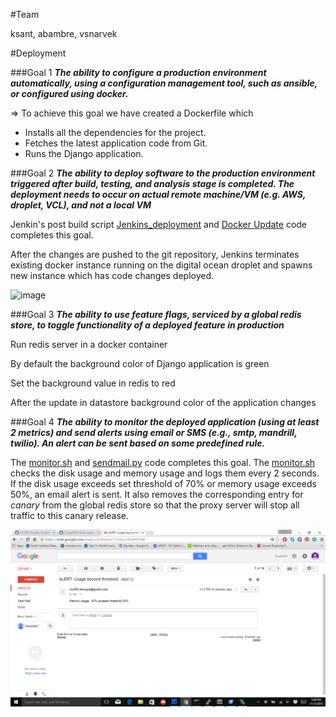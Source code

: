 #Team

ksant, abambre, vsnarvek

#Deployment

###Goal 1
**_The ability to configure a production environment automatically, using a configuration management tool, such as ansible, or configured using docker._**

=> To achieve this goal we have created a Dockerfile which

  - Installs all the dependencies for the project.
  - Fetches the latest application code from Git.
  - Runs the Django application.

###Goal 2
**_The ability to deploy software to the production environment triggered after build, testing, and analysis stage is completed. The deployment needs to occur on actual remote machine/VM (e.g. AWS, droplet, VCL), and not a local VM_**

Jenkin's post build script [Jenkins_deployment](scripts/jenkins_post_build_deployment.sh) and [Docker Update](scripts/docker_update_image.sh) code completes this goal.

After the changes are pushed to the git repository, Jenkins terminates existing docker instance running on the digital ocean droplet and spawns new instance which has code changes deployed.

![image](images/deplyment.gif)

###Goal 3
**_The ability to use feature flags, serviced by a global redis store, to toggle functionality of a deployed feature in production_**

Run redis server in a docker container

By default the background color of Django application is green

Set the background value in redis to red

After the update in datastore background color of the application changes

###Goal 4
**_The ability to monitor the deployed application (using at least 2 metrics) and send alerts using email or SMS (e.g., smtp, mandrill, twilio). An alert can be sent based on some predefined rule._**

The [monitor.sh](scripts/monitor.sh) and [sendmail.py](scripts/sendmail.py) code completes this goal.
The [monitor.sh](scripts/monitor.sh) checks the disk usage and memory usage and logs them every 2 seconds. If the disk usage exceeds set threshold of 70% or memory usage exceeds 50%, an email alert is sent. It also removes the corresponding entry for *canary* from the global redis store so that the proxy server will stop all traffic to this canary release. 

![image](images/alert.png)
